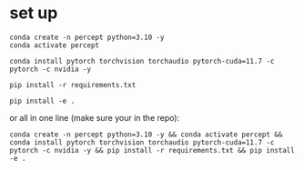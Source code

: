 # set up
```
conda create -n percept python=3.10 -y
conda activate percept
```
```
conda install pytorch torchvision torchaudio pytorch-cuda=11.7 -c pytorch -c nvidia -y
```
```
pip install -r requirements.txt
```
```
pip install -e .
```

or all in one line (make sure your in the repo):
```
conda create -n percept python=3.10 -y && conda activate percept && conda install pytorch torchvision torchaudio pytorch-cuda=11.7 -c pytorch -c nvidia -y && pip install -r requirements.txt && pip install -e .
```
